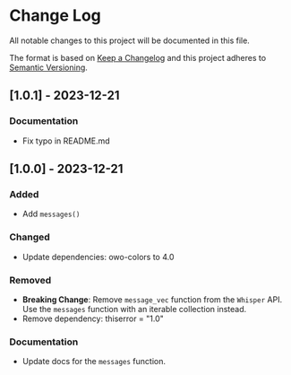 # Change Log
All notable changes to this project will be documented in this file.

The format is based on [Keep a Changelog](http://keepachangelog.com/)
and this project adheres to [Semantic Versioning](http://semver.org/).

## [1.0.1] - 2023-12-21

### Documentation

- Fix typo in README.md

## [1.0.0] - 2023-12-21

### Added

- Add `messages()`

### Changed

- Update dependencies: owo-colors to 4.0

### Removed

- **Breaking Change**: Remove `message_vec` function from the `Whisper` API. Use the `messages` function with an iterable collection instead.
- Remove dependency: thiserror = "1.0"

### Documentation

- Update docs for the `messages` function.


